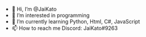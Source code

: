 - 👋 Hi, I’m @JaiKato
- 👀 I’m interested in programming
- 🌱 I’m currently learning Python, Html, C#, JavaScript
- 📫 How to reach me Discord: JaiKato#9263

<!---
JaiKato/JaiKato is a ✨ special ✨ repository because its `README.md` (this file) appears on your GitHub profile.
You can click the Preview link to take a look at your changes.
--->
